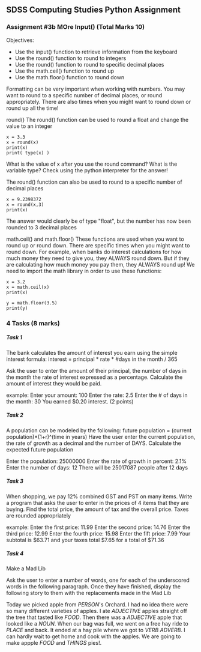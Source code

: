 ## SDSS Computing Studies Python Assignment
### Assignment #3b MOre Input() (Total Marks 10)

Objectives:
* Use the input() function to retrieve information from the keyboard
* Use the round() function to round to integers
* Use the round() function to round to specific decimal places
* Use the math.ceil() function to round up
* Use the math.floor() function to round down

Formatting can be very important when working with numbers.  You may want to round to a specific number of decimal places,  or round appropriately. There are also times when you might want to round down or round up all the time!

round()
The round() function can be used to round a float and change the value to an integer
```
x = 3.3
x = round(x)
print(x)
print( type(x) )
```
What is the value of x after you use the round command?
What is the variable type?
Check using the python interpreter for the answer!

The round() function can also be used to round to a specific number of decimal places
```
x = 9.2398372
x = round(x,3)
print(x)
```
The answer would clearly be of type "float", but the number has now been rounded to 3 decimal places

math.ceil() and math.floor()
These functions are used when you want to round up or round down.  There are specific times when you might want to round down.  For example, when banks do interest calculations for how much money they need to give you, they ALWAYS round down.  But if they are calculating how much money you pay them, they ALWAYS round up!
We need to import the math library in order to use these functions:
```
x = 3.2
x = math.ceil(x)
print(x)

y = math.floor(3.5)
print(y)
```

### 4 Tasks (8 marks)

##### Task 1
The bank calculates the amount of interest you earn using the simple interest formula:
interest = principal * rate * #days in the month / 365

Ask the user to enter the amount of their principal, the number of days in the month the rate of interest expressed as a percentage.  Calculate the amount of interest they would be paid.

example:
Enter your amount: 100
Enter the rate: 2.5
Enter the # of days in the month: 30
You earned $0.20 interest. 
(2 points) 

##### Task 2
A population can be modeled by the following:
future population = (current population)*(1+r)^(time in years) 
Have the user enter the current population, the rate of growth as a decimal and the number of DAYS.
Calculate the expected future population

Enter the population: 25000000
Enter the rate of growth in percent: 2.1%
Enter the number of days: 12
There will be 25017087 people after 12 days

##### Task 3
When shopping, we pay 12% combined GST and PST on many items.  Write a program that asks the user to enter in the prices of 4 items that they are buying.  Find the total price, the amount of tax and the overall price.  Taxes are rounded appropriately

example:
Enter the first price: 11.99
Enter the second price: 14.76
Enter the third price: 12.99
Enter the fourth price: 15.98
Enter the fift price: 7.99
Your subtotal is $63.71 and your taxes total $7.65 for a total of $71.36

##### Task 4
Make a Mad Lib

Ask the user to enter a number of words, one for each of the underscored words in the following paragraph.  Once they have finished, display the following story to them with the replacements made in the Mad Lib

Today we picked apple from _PERSON_'s Orchard. I had no idea there were so many different varieties of apples. I ate _ADJECTIVE_ apples straight off the tree that tasted like _FOOD_. Then there was a _ADJECTIVE_ apple that looked like a _NOUN_.  When our bag was full, we went on a free hay ride to _PLACE_ and back. It ended at a hay pile where we got to _VERB_ _ADVERB_. I can hardly wait to get home and cook with the apples. We are going to make appple _FOOD_ and _THINGS_ pies!.